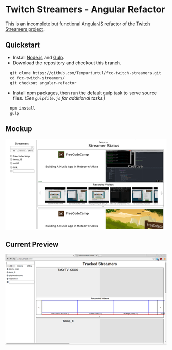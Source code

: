 # Twitch Streamers - Angular Refactor

This is an incomplete but functional AngularJS refactor of the [Twitch Streamers project](https://github.com/Tempurturtul/fcc-twitch-streamers).

## Quickstart

- Install [Node.js](https://nodejs.org/) and [Gulp](http://gulpjs.com/).
- Download the repository and checkout this branch.
```
  git clone https://github.com/Tempurturtul/fcc-twitch-streamers.git
  cd fcc-twitch-streamers/
  git checkout angular-refactor
```
- Install npm packages, then run the default gulp task to serve source files. *(See `gulpfile.js` for additional tasks.)*
```
  npm install
  gulp
```

## Mockup
![Desktop Mockup](docs/Desktop%20Mockup.png "Desktop Mockup")

## Current Preview
![Current Preview](docs/Current.png "Current Preview")
